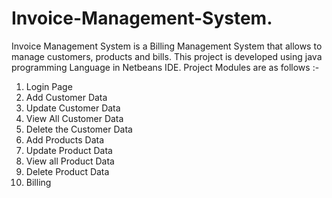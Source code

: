 # Invoice-Management-System.
Invoice Management System is a Billing Management System that allows to manage customers, products and bills.
This project is developed using java programming Language in Netbeans IDE.
Project Modules are as follows :-
  1. Login Page
  2. Add Customer Data
  3. Update Customer Data 
  4. View All Customer Data
  5. Delete the Customer Data
  6. Add Products Data
  7. Update Product Data
  8. View all Product Data
  9. Delete Product Data
  10. Billing
